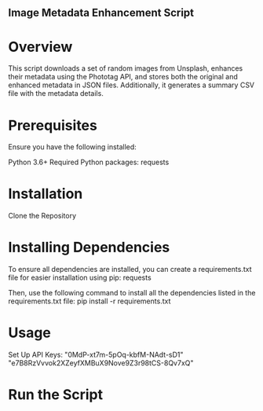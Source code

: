## Image Metadata Enhancement Script

# Overview

This script downloads a set of random images from Unsplash, enhances their metadata using the Phototag API, and stores both the original and enhanced metadata in JSON files. Additionally, it generates a summary CSV file with the metadata details.

# Prerequisites

Ensure you have the following installed:

Python 3.6+
Required Python packages: requests

# Installation

Clone the Repository

# Installing Dependencies

To ensure all dependencies are installed, you can create a requirements.txt file for easier installation using pip: requests

Then, use the following command to install all the dependencies listed in the requirements.txt file: pip install -r requirements.txt

# Usage
Set Up API Keys: "0MdP-xt7m-5pOq-kbfM-NAdt-sD1" "e7B8RzVvvok2XZeyfXMBuX9Nove9Z3r98tCS-8Qv7xQ"

# Run the Script
